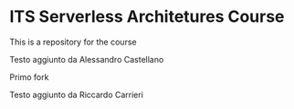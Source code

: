 # ITS Serverless Architetures Course
This is a repository for the course


Testo aggiunto da Alessandro Castellano

Primo fork

Testo aggiunto da Riccardo Carrieri

